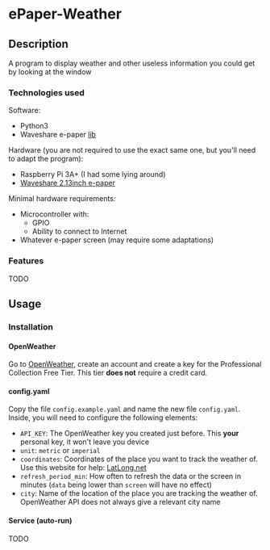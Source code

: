 # ePaper-Weather

## Description

A program to display weather and other useless information you could get by looking at the window

### Technologies used

Software:

- Python3
- Waveshare e-paper [lib](https://github.com/waveshare/e-Paper/blob/master/RaspberryPi_JetsonNano/python/lib/)

Hardware (you are not required to use the exact same one, but you'll need to adapt the program):

- Raspberry Pi 3A+ (I had some lying around)
- [Waveshare 2.13inch e-paper](https://www.waveshare.com/wiki/2.13inch_e-Paper_HAT_Manual)

Minimal hardware requirements:

- Microcontroller with:
    - GPIO
    - Ability to connect to Internet
- Whatever e-paper screen (may require some adaptations)

### Features

TODO

## Usage

### Installation

#### OpenWeather

Go to [OpenWeather](https://openweathermap.org/price#current), create an account and create a key for the Professional
Collection Free Tier. This tier **does not** require a credit card.

#### config.yaml

Copy the file `config.example.yaml` and name the new file `config.yaml`. Inside, you will need to configure the
following elements:

- `API_KEY`: The OpenWeather key you created just before. This **your** personal key, it won't leave you device
- `unit`: `metric` or `imperial`
- `coordinates`: Coordinates of the place you want to track the weather of. Use this website for
  help: [LatLong.net](https://www.latlong.net/)
- `refresh_period_min`: How often to refresh the data or the screen in minutes (`data` being lower than `screen` will
  have no effect)
- `city`: Name of the location of the place you are tracking the weather of. OpenWeather API does not always give a
  relevant city name

#### Service (auto-run)

TODO
